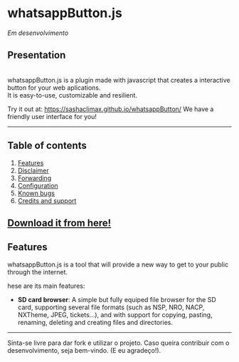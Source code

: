 # whatsappButton.js
*Em desenvolvimento*<br>

## Presentation
<br>whatsappButton.js is a plugin made with javascript that creates a interactive button for your web aplications.
<br>It is easy-to-use, customizable and resilient.

Try it out at: https://sashaclimax.github.io/whatsappButton/
We have a friendly user interface for you!

------------------------------------------------

## Table of contents

1. [Features](#features)
2. [Disclaimer](#disclaimer)
3. [Forwarding](#forwarding)
4. [Configuration](#configuration)
5. [Known bugs](#known-bugs)
6. [Credits and support](#credits-and-support)

## **[Download it from here!](https://github.com/sashaclimax/whatsappButton.js)**

## Features

whatsappButton.js is a tool that will provide a new way to get to your public through the internet.

hese are its main features:

- **SD card browser**:  A simple but fully equiped file browser for the SD card, supporting several file formats (such as NSP, NRO, NACP, NXTheme, JPEG, tickets...), and with support for copying, pasting, renaming, deleting and creating files and directories.



------------------------------------------------

Sinta-se livre para dar fork e utilizar o projeto.
Caso queira contribuir com o desenvolvimento, seja bem-vindo. (E eu agradeço!).
